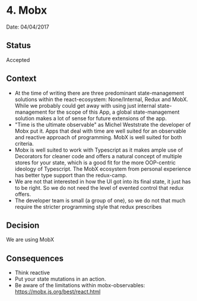 # 4. Mobx

Date: 04/04/2017

## Status

Accepted

## Context

* At the time of writing there are three predominant state-management solutions within the react-ecosystem: None/Internal,
Redux and MobX. While we probably could get away with using just internal state-management for the scope of this App,
a global state-management solution makes a lot of sense for future extensions of the app.
* "Time is the ultimate observable" as Michel Weststrate the developer of Mobx put it. Apps that deal with time are
well suited for an observable and reactive approach of programming. MobX is well suited for both criteria.
* Mobx is well suited to work with Typescript as it makes ample use of Decorators for cleaner code and offers a natural
concept of multiple stores for your state, which is a good fit for the more OOP-centric ideology of Typescript. The
MobX ecosystem from personal experience has better type support than the redux-camp.
* We are not that interested in how the UI got into its final state, it just has to be right. So we do not need the
level of evented control that redux offers.
* The developer team is small (a group of one), so we do not that much require the stricter programming style that redux
prescribes

## Decision

We are using MobX

## Consequences

* Think reactive
* Put your state mutations in an action.
* Be aware of the limitations within mobx-observables: https://mobx.js.org/best/react.html
